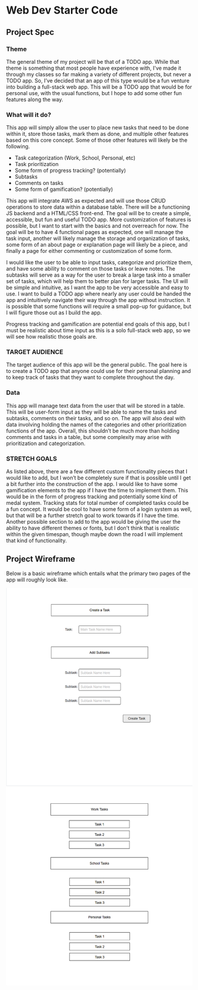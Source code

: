 # Web Dev Starter Code

## Project Spec

### Theme
The general theme of my project will be that of a TODO app. While that theme is something that most people have experience with, I've made it through my classes so far making a variety of different projects, but never a TODO app. So, I’ve decided that an app of this type would be a fun venture into building a full-stack web app. This will be a TODO app that would be for personal use, with the usual functions, but I hope to add some other fun features along the way.

### What will it do?
This app will simply allow the user to place new tasks that need to be done within it, store those tasks, mark them as done, and multiple other features based on this core concept. Some of those other features will likely be the following.

-	Task categorization (Work, School, Personal, etc)
-	Task prioritization 
-	Some form of progress tracking? (potentially)
-	Subtasks
-	Comments on tasks
-	Some form of gamification? (potentially)

This app will integrate AWS as expected and will use those CRUD operations to store data within a database table. There will be a functioning JS backend and a HTML/CSS front-end. The goal will be to create a simple, accessible, but fun and useful TODO app. More customization of features is possible, but I want to start with the basics and not overreach for now. The goal will be to have 4 functional pages as expected, one will manage the task input, another will likely manage the storage and organization of tasks, some form of an about page or explanation page will likely be a piece, and finally a page for either commenting or customization of some form.

I would like the user to be able to input tasks, categorize and prioritize them, and have some ability to comment on those tasks or leave notes. The subtasks will serve as a way for the user to break a large task into a smaller set of tasks, which will help them to better plan for larger tasks. The UI will be simple and intuitive, as I want the app to be very accessible and easy to use. I want to build a TODO app where nearly any user could be handed the app and intuitively navigate their way through the app without instruction. It is possible that some functions will require a small pop-up for guidance, but I will figure those out as I build the app. 

Progress tracking and gamification are potential end goals of this app, but I must be realistic about time input as this is a solo full-stack web app, so we will see how realistic those goals are. 

### TARGET AUDIENCE
The target audience of this app will be the general public. The goal here is to create a TODO app that anyone could use for their personal planning and to keep track of tasks that they want to complete throughout the day. 

### Data
This app will manage text data from the user that will be stored in a table. This will be user-form input as they will be able to name the tasks and subtasks, comments on their tasks, and so on. The app will also deal with data involving holding the names of the categories and other prioritization functions of the app. Overall, this shouldn’t be much more than holding comments and tasks in a table, but some complexity may arise with prioritization and categorization.

### STRETCH GOALS
As listed above, there are a few different custom functionality pieces that I would like to add, but I won’t be completely sure if that is possible until I get a bit further into the construction of the app. I would like to have some gamification elements to the app if I have the time to implement them. This would be in the form of progress tracking and potentially some kind of medal system. Tracking stats for total number of completed tasks could be a fun concept. It would be cool to have some form of a login system as well, but that will be a further stretch goal to work towards if I have the time. 
Another possible section to add to the app would be giving the user the ability to have different themes or fonts, but I don’t think that is realistic within the given timespan, though maybe down the road I will implement that kind of functionality. 


## Project Wireframe
Below is a basic wireframe which entails what the primary two pages of the app will roughly look like.

![wireframe](add-task.png)
![wireframe](task-list.png)

